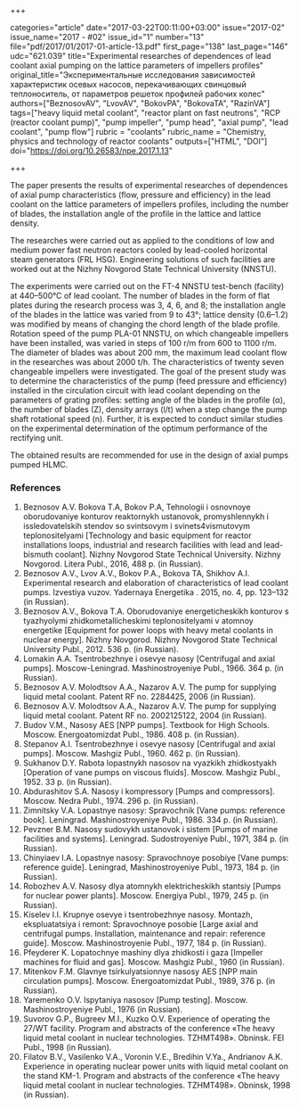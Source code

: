 +++

categories="article"
date="2017-03-22T00:11:00+03:00"
issue="2017-02"
issue_name="2017 - #02"
issue_id="1"
number="13"
file="pdf/2017/01/2017-01-article-13.pdf"
first_page="138"
last_page="146"
udc="621.039"
title="Experimental researches of dependences of lead coolant axial pumping on the lattice parameters of impellers profiles"
original_title="Экспериментальные исследования зависимостей характеристик осевых насосов, перекачивающих свинцовый теплоноситель, от параметров решеток профилей рабочих колес"
authors=["BeznosovAV", "LvovAV", "BokovPA", "BokovaTA", "RazinVA"]
tags=["heavy liquid metal coolant", "reactor plant on fast neutrons", "RCP (reactor coolant pump)", "pump impeller", "pump head", "axial pump", "lead coolant", "pump flow"]
rubric = "coolants"
rubric_name = "Chemistry, physics and technology of reactor coolants"
outputs=["HTML", "DOI"]
doi="https://doi.org/10.26583/npe.2017.1.13"

+++

The paper presents the results of experimental researches of dependences of axial pump characteristics (flow, pressure and efficiency) in the lead coolant on the lattice parameters of impellers profiles, including the number of blades, the installation angle of the profile in the lattice and lattice density.

The researches were carried out as applied to the conditions of low and medium power fast neutron reactors cooled by lead-cooled horizontal steam generators (FRL HSG). Engineering solutions of such facilities are worked out at the Nizhny Novgorod State Technical University (NNSTU).

The experiments were carried out on the FT-4 NNSTU test-bench (facility) at 440–500°C of lead coolant. The number of blades in the form of flat plates during the research process was 3, 4, 6, and 8; the installation angle of the blades in the lattice was varied from 9 to 43°; lattice density (0.6–1.2) was modified by means of changing the chord length of the blade profile. Rotation speed of the pump PLA-01 NNSTU, on which changeable impellers have been installed, was varied in steps of 100 r/m from 600 to 1100 r/m. The diameter of blades was about 200 mm, the maximum lead coolant flow in the researches was about 2000 t/h. The characteristics of twenty seven changeable impellers were investigated. The goal of the present study was to determine the characteristics of the pump (feed pressure and efficiency) installed in the circulation circuit with lead coolant depending on the parameters of grating profiles: setting angle of the blades in the profile (α), the number of blades (Z), density arrays (l/t) when a step change the pump shaft rotational speed (n). Further, it is expected to conduct similar studies on the experimental determination of the optimum performance of the rectifying unit.

The obtained results are recommended for use in the design of axial pumps pumped HLMC.

### References

1. Beznosov A.V. Bokova T.A, Bokov P.A, Tehnologii i osnovnoye oborudovaniye konturov reaktornykh ustanovok, promyshlennykh i issledovatelskih stendov so svintsovym i svinets4vismutovym teplonositelyami [Technology and basic equipment for reactor installations loops, industrial and research facilities with lead and lead-bismuth coolant]. Nizhny Novgorod State Technical University. Nizhny Novgorod. Litera Publ., 2016, 488 p. (in Russian).
2. Beznosov A.V., Lvov A.V., Bokov P.A., Bokova TA, Shikhov A.I. Experimental research and elaboration of characteristics of lead coolant pumps. Izvestiya vuzov. Yadernaya Energetika . 2015, no. 4, pp. 123–132 (in Russian).
3. Beznosov A.V., Bokova T.A. Oborudovaniye energeticheskikh konturov s tyazhyolymi zhidkometallicheskimi teplonositelyami v atomnoy energetike [Equipment for power loops with heavy metal coolants in nuclear energy]. Nizhny Novgorod. Nizhny Novgorod State Technical University Publ., 2012. 536 p. (in Russian).
4. Lomakin A.A. Tsentrobezhnye i osevye nasosy [Centrifugal and axial pumps]. Moscow-Leningrad. Mashinostroyeniye Publ., 1966. 364 p. (in Russian).
5. Beznosov A.V. Molodtsov A.A., Nazarov A.V. The pump for supplying liquid metal coolant. Patent RF no. 2284425, 2006 (in Russian).
6. Beznosov A.V. Molodtsov A.A., Nazarov A.V. The pump for supplying liquid metal coolant. Patent RF no. 2002125122, 2004 (in Russian).
7. Budov V.M., Nasosy AES [NPP pumps]. Textbook for High Schools. Moscow. Energoatomizdat Publ., 1986. 408 p. (in Russian).
8. Stepanov A.I. Tsentrobezhnye i osevye nasosy [Centrifugal and axial pumps]. Moscow. Mashgiz Publ., 1960. 462 p. (in Russian).
9. Sukhanov D.Y. Rabota lopastnykh nasosov na vyazkikh zhidkostyakh [Operation of vane pumps on viscous fluids]. Moscow. Mashgiz Publ., 1952. 33 p. (in Russian).
10. Abdurashitov S.A. Nasosy i kompressory [Pumps and compressors]. Moscow. Nedra Publ., 1974. 296 p. (in Russian).
11. Zimnitsky V.A. Lopastnye nasosy: Spravochnik [Vane pumps: reference book]. Leningrad. Mashinostroyeniye Publ., 1986. 334 p. (in Russian).
12. Pevzner B.M. Nasosy sudovykh ustanovok i sistem [Pumps of marine facilities and systems]. Leningrad. Sudostroyeniye Publ., 1971, 384 p. (in Russian).
13. Chinyiaev I.A. Lopastnye nasosy: Spravochnoye posobiye [Vane pumps: reference guide]. Leningrad, Mashinostroyeniye Publ., 1973, 184 p. (in Russian).
14. Robozhev A.V. Nasosy dlya atomnykh elektricheskikh stantsiy [Pumps for nuclear power plants]. Moscow. Energiya Publ., 1979, 245 p. (in Russian).
15. Kiselev I.I. Krupnye osevye i tsentrobezhnye nasosy. Montazh, ekspluatatsiya i remont: Spravochnoye posobie [Large axial and centrifugal pumps. Installation, maintenance and repair: reference guide]. Moscow. Mashinostroyenie Publ., 1977, 184 p. (in Russian).
16. Pfeyderer K. Lopatochnye mashiny dlya zhidkosti i gaza [Impeller machines for fluid and gas]. Moscow. Mashgiz Publ., 1960 (in Russian).
17. Mitenkov F.M. Glavnye tsirkulyatsionnye nasosy AES [NPP main circulation pumps]. Moscow. Energoatomizdat Publ., 1989, 376 p. (in Russian).
18. Yaremenko O.V. Ispytaniya nasosov [Pump testing]. Moscow. Mashinostroyeniye Publ., 1976 (in Russian).
19. Suvorov G.P., Bugreev M.I., Kuzko O.V. Experience of operating the 27/WT facility. Program and abstracts of the conference «The heavy liquid metal coolant in nuclear technologies. TZHMT498». Obninsk. FEI Publ., 1998 (in Russian).
20. Filatov B.V., Vasilenko V.A., Voronin V.E., Bredihin V.Ya., Andrianov A.K. Experience in operating nuclear power units with liquid metal coolant on the stand KM-1. Program and abstracts of the conference «The heavy liquid metal coolant in nuclear technologies. TZHMT498». Obninsk, 1998 (in Russian).